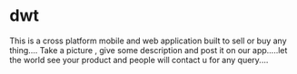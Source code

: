 # dwt
This is a cross platform mobile and web application  built to sell or buy any thing.... Take a picture , give some description and post it on our  app.....let the world see your product and people will contact u for any query....
